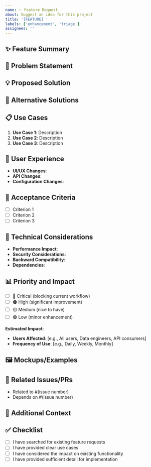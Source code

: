 ```yaml
---
name: ✨ Feature Request
about: Suggest an idea for this project
title: '[FEATURE] '
labels: ['enhancement', 'triage']
assignees: ''
---
```


## ✨ Feature Summary
<!-- A clear and concise description of the feature you'd like to see -->

## 🎯 Problem Statement
<!-- Is your feature request related to a problem? Please describe -->
<!-- A clear and concise description of what the problem is. Ex. I'm always frustrated when [...] -->

## 💡 Proposed Solution
<!-- A clear and concise description of what you want to happen -->

## 🔄 Alternative Solutions
<!-- A clear and concise description of any alternative solutions or features you've considered -->

## 📋 Use Cases
<!-- Describe specific use cases where this feature would be beneficial -->
1. **Use Case 1**: Description
2. **Use Case 2**: Description
3. **Use Case 3**: Description

## 🎨 User Experience
<!-- Describe how this feature would work from a user's perspective -->
- **UI/UX Changes**: 
- **API Changes**: 
- **Configuration Changes**: 

## 🧪 Acceptance Criteria
<!-- Define what success looks like for this feature -->
- [ ] Criterion 1
- [ ] Criterion 2
- [ ] Criterion 3

## 🔧 Technical Considerations
<!-- Any technical details, constraints, or implementation ideas -->
- **Performance Impact**: 
- **Security Considerations**: 
- **Backward Compatibility**: 
- **Dependencies**: 

## 📊 Priority and Impact
<!-- Help us understand the importance of this feature -->
- [ ] 🔴 Critical (blocking current workflow)
- [ ] 🟠 High (significant improvement)
- [ ] 🟡 Medium (nice to have)
- [ ] 🟢 Low (minor enhancement)

**Estimated Impact**: 
- **Users Affected**: [e.g., All users, Data engineers, API consumers]
- **Frequency of Use**: [e.g., Daily, Weekly, Monthly]

## 🖼️ Mockups/Examples
<!-- If applicable, add mockups, screenshots, or examples -->

## 🔗 Related Issues/PRs
<!-- Link any related issues or pull requests -->
- Related to #(issue number)
- Depends on #(issue number)

## 🌟 Additional Context
<!-- Add any other context, screenshots, or examples about the feature request here -->

## ✅ Checklist
- [ ] I have searched for existing feature requests
- [ ] I have provided clear use cases
- [ ] I have considered the impact on existing functionality
- [ ] I have provided sufficient detail for implementation